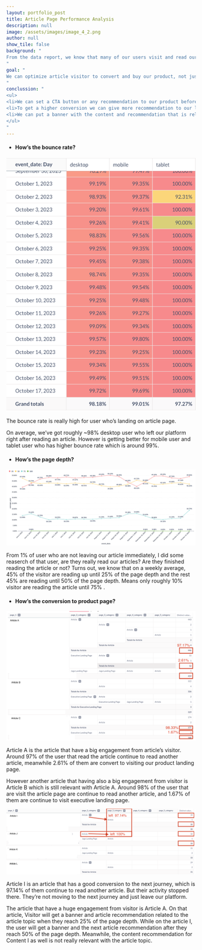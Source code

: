 ```yaml
---
layout: portfolio_post
title: Article Page Performance Analysis
description: null
image: /assets/images/image_4_2.png
author: null
show_tile: false
background: "
From the data report, we know that many of our users visit and read our article pages every day. The question is, what they do? Do they have the opportunity to convert in the sense of visiting our product landing page or not? If yes, not maybe’re not good enough on offering our product to the visitor, or maybe visitor read the articles not until our product landing page recommendation, so they’re not aware that we offer a related product with the article.
"
goal: "
We can optimize article visitor to convert and buy our product, not just reading an article and just leave.
"
conclussion: "
<ul>
<li>We can set a CTA button or any recommendation to our product before 25% of the page depth.</li>
<li>To get a higher conversion we can give more recommendation to our landing page product in the article-article that is related and have a huge engagement from user</li>
<li>We can put a banner with the content and recommendation that is relevant to the article topic</li>
</ul>
"
---
```

- #### How’s the bounce rate?

![-](/assets/images/image_4_1.png)

The bounce rate is really high for user who’s landing on article page.

On average, we’ve got roughly ~98% desktop user who left our platform right after reading an article. However is getting better for mobile user and tablet user who has higher bounce rate which is around 99%.

- #### How’s the page depth?

![-](/assets/images/image_4_2.png)

From 1% of user who are not leaving our article immediately, I did some reaserch of that user, are they really read our articles? Are they finished reading the article or not? Turns out, we know that on a weekly average, 45% of the visitor are reading up until 25% of the page depth and the rest 45% are reading until 50% of the page depth. Means only roughly 10% visitor are reading the article until 75% .

- #### How’s the conversion to product page?

![-](/assets/images/image_4_3.png)

Article A is the article that have a big engagement from article’s visitor. Around 97% of the user that read the article continue to read another article, meanwhile 2.61% of them are convert to visiting our product landing page.

However another article that having also a big engagement from visitor is Article B which is still relevant with Article A. Around 98% of the user that are visit the article page are continue to read another article, and 1.67% of them are continue to visit executive landing page.

![-](/assets/images/image_4_4.png)

Article I is an article that has a good conversion to the next journey, which is 97.14% of them continue to read another article. But their activity stopped there. They’re not moving to the next journey and just leave our platform.

The article that have a huge engagement from visitor is Article A. On that article, Visitor will get a banner and article recommendation related to the article topic when they reach 25% of the page depth. While on the article I, the user will get a banner and the next article recommendation after they reach 50% of the page depth. Meanwhile, the content recommendation for Content I as well is not really relevant with the article topic.
